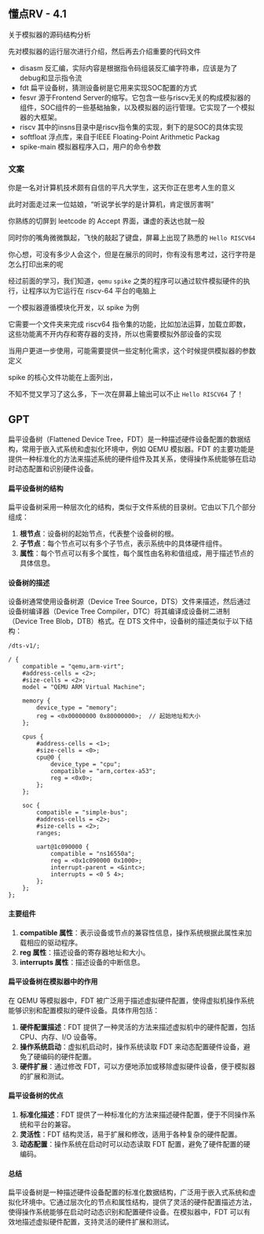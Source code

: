 ## 懂点RV - 4.1

关于模拟器的源码结构分析



先对模拟器的运行层次进行介绍，然后再去介绍重要的代码文件

- disasm 反汇编，实际内容是根据指令码组装反汇编字符串，应该是为了debug和显示指令流
- fdt 扁平设备树，猜测设备树是它用来实现SOC配置的方式
- fesvr 源于Frontend Server的缩写。它包含一些与riscv无关的构成模拟器的组件，SOC组件的一些基础抽象，以及模拟器的运行管理。它实现了一个模拟器的大框架。
- riscv 其中的insns目录中是riscv指令集的实现，剩下的是SOC的具体实现
- softfloat 浮点库，来自于IEEE Floating-Point Arithmetic Packag
- spike-main 模拟器程序入口，用户的命令参数



### 文案

你是一名对计算机技术颇有自信的平凡大学生，这天你正在思考人生的意义

此时对面走过来一位姑娘，“听说学长学的是计算机，肯定很厉害啊”

你熟练的切屏到 leetcode 的 Accept 界面，谦虚的表达也就一般

同时你的嘴角微微飘起，飞快的敲起了键盘，屏幕上出现了熟悉的 `Hello RISCV64` 

你心想，可没有多少人会这个，但是在展示的同时，你有没有思考过，这行字符是怎么打印出来的呢



经过前面的学习，我们知道，`qemu` `spike` 之类的程序可以通过软件模拟硬件的执行，让程序以为它运行在 riscv-64 平台的电脑上

一个模拟器遵循模块化开发，以 spike 为例

它需要一个文件夹来完成 riscv64 指令集的功能，比如加法运算，加载立即数，这些功能离不开内存和寄存器的支持，所以也需要模拟外部设备的实现

当用户更进一步使用，可能需要提供一些定制化需求，这个时候提供模拟器的参数定义



spike 的核心文件功能在上面列出，



不知不觉又学习了这么多，下一次在屏幕上输出可以不止 `Hello RISCV64` 了！

















## GPT

扁平设备树（Flattened Device Tree，FDT）是一种描述硬件设备配置的数据结构，常用于嵌入式系统和虚拟化环境中，例如 QEMU 模拟器。FDT 的主要功能是提供一种标准化的方法来描述系统的硬件组件及其关系，使得操作系统能够在启动时动态配置和识别硬件设备。

#### 扁平设备树的结构

扁平设备树采用一种层次化的结构，类似于文件系统的目录树。它由以下几个部分组成：

1. **根节点**：设备树的起始节点，代表整个设备树的根。
2. **子节点**：每个节点可以有多个子节点，表示系统中的具体硬件组件。
3. **属性**：每个节点可以有多个属性，每个属性由名称和值组成，用于描述节点的具体信息。

#### 设备树的描述

设备树通常使用设备树源（Device Tree Source，DTS）文件来描述，然后通过设备树编译器（Device Tree Compiler，DTC）将其编译成设备树二进制（Device Tree Blob，DTB）格式。在 DTS 文件中，设备树的描述类似于以下结构：

```dts
/dts-v1/;

/ {
    compatible = "qemu,arm-virt";
    #address-cells = <2>;
    #size-cells = <2>;
    model = "QEMU ARM Virtual Machine";

    memory {
        device_type = "memory";
        reg = <0x00000000 0x80000000>;  // 起始地址和大小
    };

    cpus {
        #address-cells = <1>;
        #size-cells = <0>;
        cpu@0 {
            device_type = "cpu";
            compatible = "arm,cortex-a53";
            reg = <0x0>;
        };
    };

    soc {
        compatible = "simple-bus";
        #address-cells = <2>;
        #size-cells = <2>;
        ranges;

        uart@1c090000 {
            compatible = "ns16550a";
            reg = <0x1c090000 0x1000>;
            interrupt-parent = <&intc>;
            interrupts = <0 5 4>;
        };
    };
};
```

#### 主要组件

1. **compatible 属性**：表示设备或节点的兼容性信息，操作系统根据此属性来加载相应的驱动程序。
2. **reg 属性**：描述设备的寄存器地址和大小。
3. **interrupts 属性**：描述设备的中断信息。

#### 扁平设备树在模拟器中的作用

在 QEMU 等模拟器中，FDT 被广泛用于描述虚拟硬件配置，使得虚拟机操作系统能够识别和配置模拟的硬件设备。具体作用包括：

1. **硬件配置描述**：FDT 提供了一种灵活的方法来描述虚拟机中的硬件配置，包括 CPU、内存、I/O 设备等。
2. **操作系统启动**：虚拟机启动时，操作系统读取 FDT 来动态配置硬件设备，避免了硬编码的硬件配置。
3. **硬件扩展**：通过修改 FDT，可以方便地添加或移除虚拟硬件设备，便于模拟器的扩展和测试。

#### 扁平设备树的优点

1. **标准化描述**：FDT 提供了一种标准化的方法来描述硬件配置，便于不同操作系统和平台的兼容。
2. **灵活性**：FDT 结构灵活，易于扩展和修改，适用于各种复杂的硬件配置。
3. **动态配置**：操作系统在启动时可以动态读取 FDT 配置，避免了硬件配置的硬编码。

#### 总结

扁平设备树是一种描述硬件设备配置的标准化数据结构，广泛用于嵌入式系统和虚拟化环境中。它通过层次化的节点和属性结构，提供了灵活的硬件配置描述方法，使得操作系统能够在启动时动态识别和配置硬件设备。在模拟器中，FDT 可以有效地描述虚拟硬件配置，支持灵活的硬件扩展和测试。